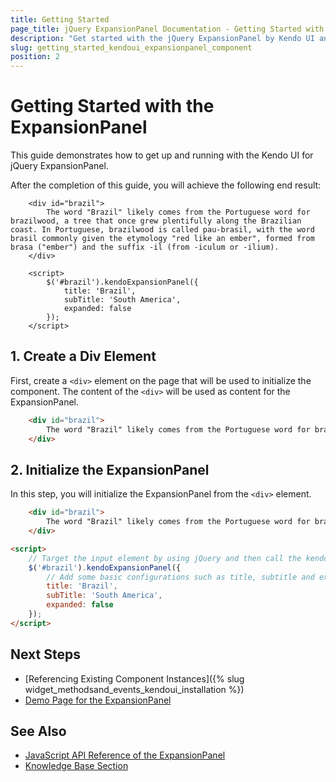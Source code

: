 ```yaml
---
title: Getting Started
page_title: jQuery ExpansionPanel Documentation - Getting Started with the ExpansionPanel
description: "Get started with the jQuery ExpansionPanel by Kendo UI and learn how to create, initialize, and enable the component."
slug: getting_started_kendoui_expansionpanel_component
position: 2
---
```


# Getting Started with the ExpansionPanel 

This guide demonstrates how to get up and running with the Kendo UI for jQuery ExpansionPanel.

After the completion of this guide, you will achieve the following end result:

```dojo
    <div id="brazil">
        The word "Brazil" likely comes from the Portuguese word for brazilwood, a tree that once grew plentifully along the Brazilian coast. In Portuguese, brazilwood is called pau-brasil, with the word brasil commonly given the etymology "red like an ember", formed from brasa ("ember") and the suffix -il (from -iculum or -ilium).
    </div>

    <script>
        $('#brazil').kendoExpansionPanel({
            title: 'Brazil',
            subTitle: 'South America',
            expanded: false
        });
    </script>
```

## 1. Create a Div Element

First, create a `<div>` element on the page that will be used to initialize the component. The content of the `<div>` will be used as content for the ExpansionPanel.

```html
    <div id="brazil">
        The word "Brazil" likely comes from the Portuguese word for brazilwood, a tree that once grew plentifully along the Brazilian coast. In Portuguese, brazilwood is called pau-brasil, with the word brasil commonly given the etymology "red like an ember", formed from brasa ("ember") and the suffix -il (from -iculum or -ilium).
    </div>
```

## 2. Initialize the ExpansionPanel

In this step, you will initialize the ExpansionPanel from the `<div>` element.

```html
    <div id="brazil">
        The word "Brazil" likely comes from the Portuguese word for brazilwood, a tree that once grew plentifully along the Brazilian coast. In Portuguese, brazilwood is called pau-brasil, with the word brasil commonly given the etymology "red like an ember", formed from brasa ("ember") and the suffix -il (from -iculum or -ilium).
    </div>

<script>
    // Target the input element by using jQuery and then call the kendoExpansionPanel() method.
    $('#brazil').kendoExpansionPanel({
        // Add some basic configurations such as title, subtitle and expanded.
        title: 'Brazil',
        subTitle: 'South America',
        expanded: false
    });
</script>
```

## Next Steps

* [Referencing Existing Component Instances]({% slug widget_methodsand_events_kendoui_installation %})
* [Demo Page for the ExpansionPanel](https://demos.telerik.com/kendo-ui/expansionpanel/index)

## See Also 

* [JavaScript API Reference of the ExpansionPanel](/api/javascript/ui/expansionpanel)
* [Knowledge Base Section](/knowledge-base)



